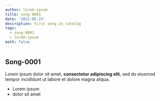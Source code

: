 ```yaml
---
author: lorem-ipsum
title: song-0001
date: '2021-05-23'
description: First song in catalog
tags:
  - song-0001
  - lorem-ipsum
math: false
---
```

## Song-0001

Lorem ipsum dolor sit amet, **consectetur adipiscing elit**, sed do eiusmod tempor incididunt ut labore et dolore magna aliqua.

*   Lorem ipsum
*   dolor sit amet
